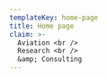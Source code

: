 ```yaml
---
templateKey: home-page
title: Home page
claim: >-
  Aviation <br />
  Research <br />
  &amp; Consulting
---
```

